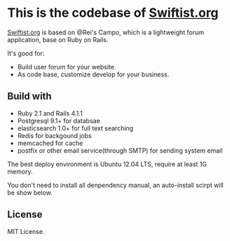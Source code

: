 # This is the codebase of [Swiftist.org](http://swiftist.org) 


[Swiftist.org](http://swiftist.org) is based on @Rei's Campo, which is a lightweight forum application, base on Ruby on Rails.

It's good for:

- Build user forum for your website.
- As code base, customize develop for your business.


## Build with

- Ruby 2.1 and Rails 4.1.1
- Postgresql 9.1+ for databsae
- elasticsearch 1.0+ for full text searching
- Redis for backgound jobs
- memcached for cache
- postfix or other email service(through SMTP) for sending system email

The best deploy environment is Ubuntu 12.04 LTS, require at least 1G memory.

You don't need to install all denpendency manual, an auto-install scirpt will be show below.


## License

MIT License.
